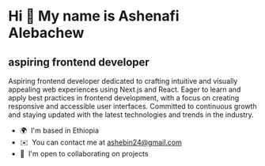 Hi 👋 My name is Ashenafi Alebachew
===================================

aspiring frontend developer
---------------------------

Aspiring frontend developer dedicated to crafting intuitive and visually appealing web experiences using Next.js and React. Eager to learn and apply best practices in frontend development, with a focus on creating responsive and accessible user interfaces. Committed to continuous growth and staying updated with the latest technologies and trends in the industry.

* 🌍  I'm based in Ethiopia
* ✉️  You can contact me at [ashebin24@gmail.com](mailto:ashebin24@gmail.com)
* 🤝  I'm open to collaborating on projects


